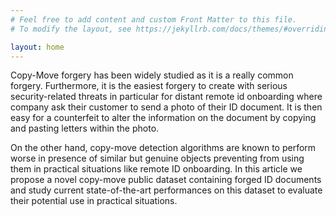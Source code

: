 ```yaml
---
# Feel free to add content and custom Front Matter to this file.
# To modify the layout, see https://jekyllrb.com/docs/themes/#overriding-theme-defaults

layout: home
---
```



Copy-Move forgery has been widely studied as it is a really common forgery. 
Furthermore, it is the easiest forgery to create with serious security-related threats in particular for distant remote id 
onboarding where company ask their customer to send a photo of their ID document. 
It is then easy for a counterfeit to alter the information on the document by copying and pasting letters within the 
photo. 

On the other hand, copy-move detection algorithms are known to perform worse in presence of 
similar but genuine objects preventing from using them in practical situations like remote ID onboarding.
In this article we propose a novel copy-move public dataset containing forged ID documents and study 
current state-of-the-art performances on this dataset to evaluate their potential use in practical 
situations.
